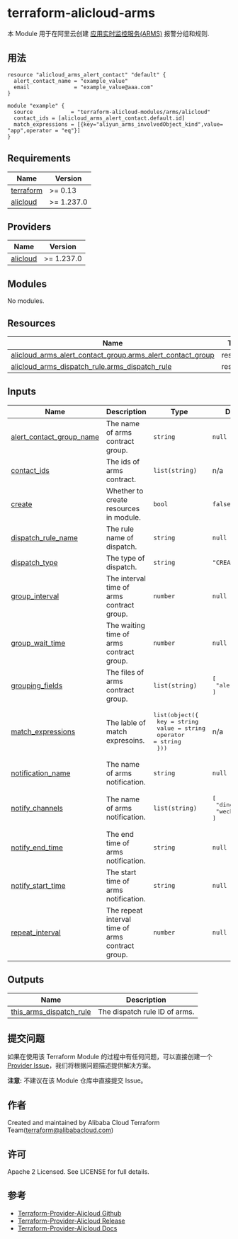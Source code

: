 terraform-alicloud-arms
=====================================================================

本 Module 用于在阿里云创建 [应用实时监控服务(ARMS)](https://help.aliyun.com/product/34364.html) 报警分组和规则.

## 用法

```hcl
resource "alicloud_arms_alert_contact" "default" {
  alert_contact_name = "example_value"
  email              = "example_value@aaa.com"
}

module "example" {
  source            = "terraform-alicloud-modules/arms/alicloud"
  contact_ids = [alicloud_arms_alert_contact.default.id]
  match_expressions = [{key="aliyun_arms_involvedObject_kind",value= "app",operator = "eq"}]
}
```

<!-- BEGIN_TF_DOCS -->
## Requirements

| Name | Version |
|------|---------|
| <a name="requirement_terraform"></a> [terraform](#requirement\_terraform) | >= 0.13 |
| <a name="requirement_alicloud"></a> [alicloud](#requirement\_alicloud) | >= 1.237.0 |

## Providers

| Name | Version |
|------|---------|
| <a name="provider_alicloud"></a> [alicloud](#provider\_alicloud) | >= 1.237.0 |

## Modules

No modules.

## Resources

| Name | Type |
|------|------|
| [alicloud_arms_alert_contact_group.arms_alert_contact_group](https://registry.terraform.io/providers/hashicorp/alicloud/latest/docs/resources/arms_alert_contact_group) | resource |
| [alicloud_arms_dispatch_rule.arms_dispatch_rule](https://registry.terraform.io/providers/hashicorp/alicloud/latest/docs/resources/arms_dispatch_rule) | resource |

## Inputs

| Name | Description | Type | Default | Required |
|------|-------------|------|---------|:--------:|
| <a name="input_alert_contact_group_name"></a> [alert\_contact\_group\_name](#input\_alert\_contact\_group\_name) | The name of arms contract group. | `string` | `null` | no |
| <a name="input_contact_ids"></a> [contact\_ids](#input\_contact\_ids) | The ids of arms contract. | `list(string)` | n/a | yes |
| <a name="input_create"></a> [create](#input\_create) | Whether to create resources in module. | `bool` | `false` | no |
| <a name="input_dispatch_rule_name"></a> [dispatch\_rule\_name](#input\_dispatch\_rule\_name) | The rule name of dispatch. | `string` | `null` | no |
| <a name="input_dispatch_type"></a> [dispatch\_type](#input\_dispatch\_type) | The type of dispatch. | `string` | `"CREATE_ALERT"` | no |
| <a name="input_group_interval"></a> [group\_interval](#input\_group\_interval) | The interval time of arms contract group. | `number` | `null` | no |
| <a name="input_group_wait_time"></a> [group\_wait\_time](#input\_group\_wait\_time) | The waiting time of arms contract group. | `number` | `null` | no |
| <a name="input_grouping_fields"></a> [grouping\_fields](#input\_grouping\_fields) | The files of arms contract group. | `list(string)` | <pre>[<br>  "alertname"<br>]</pre> | no |
| <a name="input_match_expressions"></a> [match\_expressions](#input\_match\_expressions) | The lable of match expresoins. | <pre>list(object({<br>    key      = string<br>    value    = string<br>    operator = string<br>  }))</pre> | n/a | yes |
| <a name="input_notification_name"></a> [notification\_name](#input\_notification\_name) | The name of arms notification. | `string` | `null` | no |
| <a name="input_notify_channels"></a> [notify\_channels](#input\_notify\_channels) | The name of arms notification. | `list(string)` | <pre>[<br>  "dingTalk",<br>  "wechat"<br>]</pre> | no |
| <a name="input_notify_end_time"></a> [notify\_end\_time](#input\_notify\_end\_time) | The end time of arms notification. | `string` | `null` | no |
| <a name="input_notify_start_time"></a> [notify\_start\_time](#input\_notify\_start\_time) | The start time of arms notification. | `string` | `null` | no |
| <a name="input_repeat_interval"></a> [repeat\_interval](#input\_repeat\_interval) | The repeat interval time of arms contract group. | `number` | `null` | no |

## Outputs

| Name | Description |
|------|-------------|
| <a name="output_this_arms_dispatch_rule"></a> [this\_arms\_dispatch\_rule](#output\_this\_arms\_dispatch\_rule) | The dispatch rule ID of arms. |
<!-- END_TF_DOCS -->

提交问题
------
如果在使用该 Terraform Module 的过程中有任何问题，可以直接创建一个 [Provider Issue](https://github.com/aliyun/terraform-provider-alicloud/issues/new)，我们将根据问题描述提供解决方案。

**注意:** 不建议在该 Module 仓库中直接提交 Issue。

作者
-------
Created and maintained by Alibaba Cloud Terraform Team(terraform@alibabacloud.com)

许可
----
Apache 2 Licensed. See LICENSE for full details.

参考
---------
* [Terraform-Provider-Alicloud Github](https://github.com/aliyun/terraform-provider-alicloud)
* [Terraform-Provider-Alicloud Release](https://releases.hashicorp.com/terraform-provider-alicloud/)
* [Terraform-Provider-Alicloud Docs](https://registry.terraform.io/providers/aliyun/alicloud/latest/docs)
